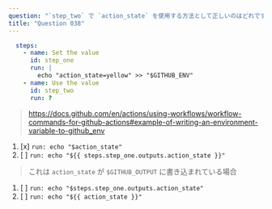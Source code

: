```yaml
---
question: "`step_two` で `action_state` を使用する方法として正しいのはどれですか？"
title: "Question 038"
---
```


```yaml
  steps:
    - name: Set the value
      id: step_one
      run: |
        echo "action_state=yellow" >> "$GITHUB_ENV"
    - name: Use the value
      id: step_two
      run: ?
```
> https://docs.github.com/en/actions/using-workflows/workflow-commands-for-github-actions#example-of-writing-an-environment-variable-to-github_env
1. [x] `run: echo "$action_state"`
1. [ ] `run: echo "${{ steps.step_one.outputs.action_state }}"`
> これは `action_state` が `$GITHUB_OUTPUT` に書き込まれている場合
1. [ ] `run: echo "$steps.step_one.outputs.action_state"`
1. [ ] `run: echo "${{ action_state }}"`